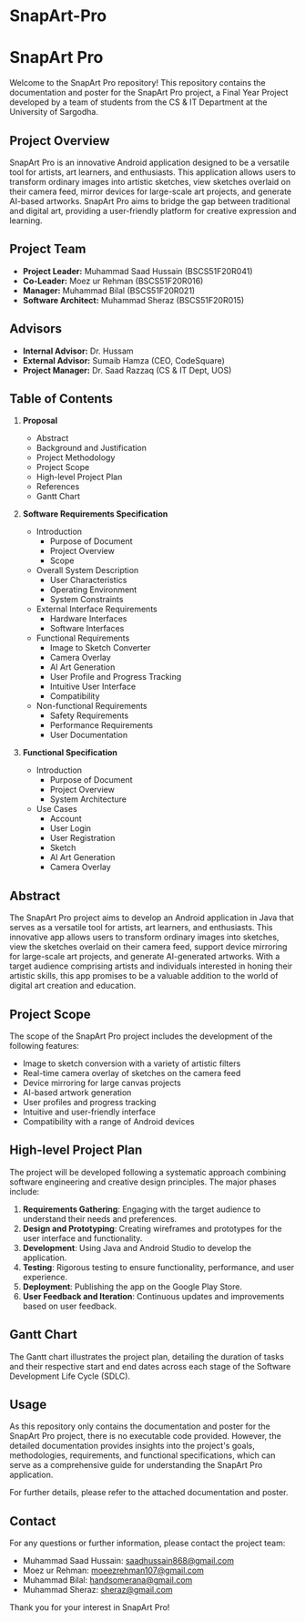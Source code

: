 # SnapArt-Pro
# SnapArt Pro

Welcome to the SnapArt Pro repository! This repository contains the documentation and poster for the SnapArt Pro project, a Final Year Project developed by a team of students from the CS & IT Department at the University of Sargodha.

## Project Overview

SnapArt Pro is an innovative Android application designed to be a versatile tool for artists, art learners, and enthusiasts. This application allows users to transform ordinary images into artistic sketches, view sketches overlaid on their camera feed, mirror devices for large-scale art projects, and generate AI-based artworks. SnapArt Pro aims to bridge the gap between traditional and digital art, providing a user-friendly platform for creative expression and learning.

## Project Team

- **Project Leader:** Muhammad Saad Hussain (BSCS51F20R041)
- **Co-Leader:** Moez ur Rehman (BSCS51F20R016)
- **Manager:** Muhammad Bilal (BSCS51F20R021)
- **Software Architect:** Muhammad Sheraz (BSCS51F20R015)

## Advisors

- **Internal Advisor:** Dr. Hussam
- **External Advisor:** Sumaib Hamza (CEO, CodeSquare)
- **Project Manager:** Dr. Saad Razzaq (CS & IT Dept, UOS)

## Table of Contents

1. **Proposal**
   - Abstract
   - Background and Justification
   - Project Methodology
   - Project Scope
   - High-level Project Plan
   - References
   - Gantt Chart

2. **Software Requirements Specification**
   - Introduction
     - Purpose of Document
     - Project Overview
     - Scope
   - Overall System Description
     - User Characteristics
     - Operating Environment
     - System Constraints
   - External Interface Requirements
     - Hardware Interfaces
     - Software Interfaces
   - Functional Requirements
     - Image to Sketch Converter
     - Camera Overlay
     - AI Art Generation
     - User Profile and Progress Tracking
     - Intuitive User Interface
     - Compatibility
   - Non-functional Requirements
     - Safety Requirements
     - Performance Requirements
     - User Documentation

3. **Functional Specification**
   - Introduction
     - Purpose of Document
     - Project Overview
     - System Architecture
   - Use Cases
     - Account
     - User Login
     - User Registration
     - Sketch
     - AI Art Generation
     - Camera Overlay

## Abstract

The SnapArt Pro project aims to develop an Android application in Java that serves as a versatile tool for artists, art learners, and enthusiasts. This innovative app allows users to transform ordinary images into sketches, view the sketches overlaid on their camera feed, support device mirroring for large-scale art projects, and generate AI-generated artworks. With a target audience comprising artists and individuals interested in honing their artistic skills, this app promises to be a valuable addition to the world of digital art creation and education.

## Project Scope

The scope of the SnapArt Pro project includes the development of the following features:
- Image to sketch conversion with a variety of artistic filters
- Real-time camera overlay of sketches on the camera feed
- Device mirroring for large canvas projects
- AI-based artwork generation
- User profiles and progress tracking
- Intuitive and user-friendly interface
- Compatibility with a range of Android devices

## High-level Project Plan

The project will be developed following a systematic approach combining software engineering and creative design principles. The major phases include:

1. **Requirements Gathering**: Engaging with the target audience to understand their needs and preferences.
2. **Design and Prototyping**: Creating wireframes and prototypes for the user interface and functionality.
3. **Development**: Using Java and Android Studio to develop the application.
4. **Testing**: Rigorous testing to ensure functionality, performance, and user experience.
5. **Deployment**: Publishing the app on the Google Play Store.
6. **User Feedback and Iteration**: Continuous updates and improvements based on user feedback.

## Gantt Chart

The Gantt chart illustrates the project plan, detailing the duration of tasks and their respective start and end dates across each stage of the Software Development Life Cycle (SDLC).

## Usage

As this repository only contains the documentation and poster for the SnapArt Pro project, there is no executable code provided. However, the detailed documentation provides insights into the project's goals, methodologies, requirements, and functional specifications, which can serve as a comprehensive guide for understanding the SnapArt Pro application.

For further details, please refer to the attached documentation and poster.

## Contact

For any questions or further information, please contact the project team:

- Muhammad Saad Hussain: saadhussain868@gmail.com
- Moez ur Rehman: moeezrehman107@gmail.com
- Muhammad Bilal: handsomerana@gmail.com
- Muhammad Sheraz: sheraz@gmail.com

Thank you for your interest in SnapArt Pro!

